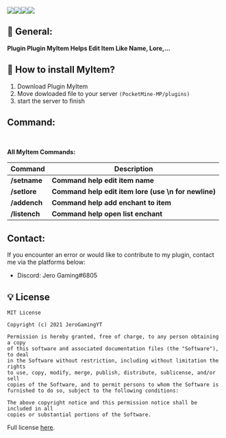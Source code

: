 [![](https://poggit.pmmp.io/shield.state/MyItem)](https://poggit.pmmp.io/p/MyItem)[![](https://poggit.pmmp.io/shield.api/MyItem)](https://poggit.pmmp.io/p/MyItem)[![](https://poggit.pmmp.io/shield.api/MyItem)](https://poggit.pmmp.io/p/MyItem)[![](https://poggit.pmmp.io/shield.api/MyItem)](https://poggit.pmmp.io/p/MyItem)

## 📁 General:

**Plugin Plugin MyItem Helps Edit Item Like Name, Lore,...**

## 🔧 How to install MyItem?
1) Download Plugin MyItem
2) Move dowloaded file to your server `(PocketMine-MP/plugins)`
3) start the server to finish
##  Command:

<br>

**All MyItem Commands:**

| **Command** | **Description** |
| --- | --- |
| **/setname** | **Command help edit item name**
| **/setlore** | **Command help edit item lore (use \\n for newline)**
| **/addench** | **Command help add enchant to item**
| **/listench** | **Command help open list enchant**
##  Contact:
If you encounter an error or would like to contribute to my plugin, contact me via the platforms below:
- Discord: Jero Gaming#6805
##  💡 License

```
MIT License

Copyright (c) 2021 JeroGamingYT

Permission is hereby granted, free of charge, to any person obtaining a copy
of this software and associated documentation files (the "Software"), to deal
in the Software without restriction, including without limitation the rights
to use, copy, modify, merge, publish, distribute, sublicense, and/or sell
copies of the Software, and to permit persons to whom the Software is
furnished to do so, subject to the following conditions:

The above copyright notice and this permission notice shall be included in all
copies or substantial portions of the Software.
```

Full license [here](https://github.com/JeroGamingYT/MyItem/blob/main/LICENSE).
